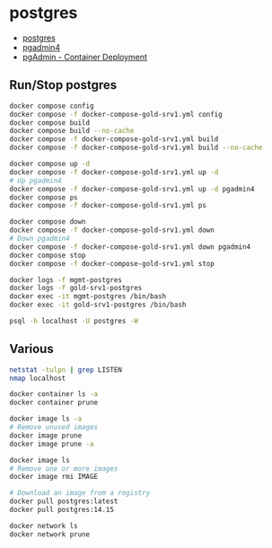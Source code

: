# postgres

* [postgres](https://hub.docker.com/_/postgres)
* [pgadmin4](https://hub.docker.com/r/dpage/pgadmin4/)
* [pgAdmin - Container Deployment](https://www.pgadmin.org/docs/pgadmin4/latest/container_deployment.html)

## Run/Stop postgres

```bash
docker compose config
docker compose -f docker-compose-gold-srv1.yml config
docker compose build
docker compose build --no-cache
docker compose -f docker-compose-gold-srv1.yml build
docker compose -f docker-compose-gold-srv1.yml build --no-cache

docker compose up -d
docker compose -f docker-compose-gold-srv1.yml up -d
# Up pgadmin4
docker compose -f docker-compose-gold-srv1.yml up -d pgadmin4
docker compose ps
docker compose -f docker-compose-gold-srv1.yml ps

docker compose down
docker compose -f docker-compose-gold-srv1.yml down
# Down pgadmin4
docker compose -f docker-compose-gold-srv1.yml down pgadmin4
docker compose stop
docker compose -f docker-compose-gold-srv1.yml stop

docker logs -f mgmt-postgres
docker logs -f gold-srv1-postgres
docker exec -it mgmt-postgres /bin/bash
docker exec -it gold-srv1-postgres /bin/bash

psql -h localhost -U postgres -W
```

## Various

```bash
netstat -tulpn | grep LISTEN
nmap localhost

docker container ls -a
docker container prune

docker image ls -a
# Remove unused images
docker image prune
docker image prune -a

docker image ls
# Remove one or more images
docker image rmi IMAGE

# Download an image from a registry
docker pull postgres:latest
docker pull postgres:14.15

docker network ls
docker network prune
```
